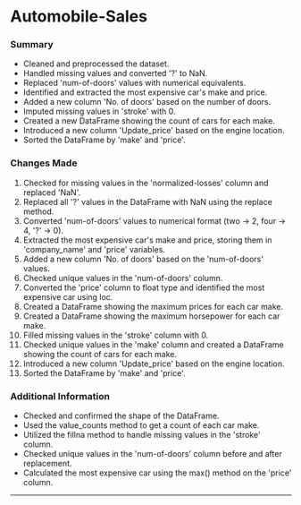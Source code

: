 # Automobile-Sales

### Summary
- Cleaned and preprocessed the dataset.
- Handled missing values and converted '?' to NaN.
- Replaced 'num-of-doors' values with numerical equivalents.
- Identified and extracted the most expensive car's make and price.
- Added a new column 'No. of doors' based on the number of doors.
- Imputed missing values in 'stroke' with 0.
- Created a new DataFrame showing the count of cars for each make.
- Introduced a new column 'Update_price' based on the engine location.
- Sorted the DataFrame by 'make' and 'price'.

### Changes Made
1. Checked for missing values in the 'normalized-losses' column and replaced 'NaN'.
2. Replaced all '?' values in the DataFrame with NaN using the replace method.
3. Converted 'num-of-doors' values to numerical format (two -> 2, four -> 4, '?' -> 0).
4. Extracted the most expensive car's make and price, storing them in 'company_name' and 'price' variables.
5. Added a new column 'No. of doors' based on the 'num-of-doors' values.
6. Checked unique values in the 'num-of-doors' column.
7. Converted the 'price' column to float type and identified the most expensive car using loc.
8. Created a DataFrame showing the maximum prices for each car make.
9. Created a DataFrame showing the maximum horsepower for each car make.
10. Filled missing values in the 'stroke' column with 0.
11. Checked unique values in the 'make' column and created a DataFrame showing the count of cars for each make.
12. Introduced a new column 'Update_price' based on the engine location.
13. Sorted the DataFrame by 'make' and 'price'.

### Additional Information
- Checked and confirmed the shape of the DataFrame.
- Used the value_counts method to get a count of each car make.
- Utilized the fillna method to handle missing values in the 'stroke' column.
- Checked unique values in the 'num-of-doors' column before and after replacement.
- Calculated the most expensive car using the max() method on the 'price' column.

---

